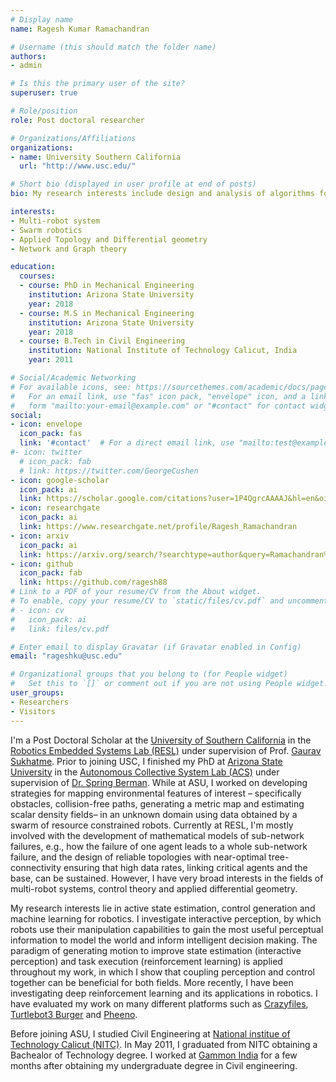 ```yaml
---
# Display name
name: Ragesh Kumar Ramachandran

# Username (this should match the folder name)
authors:
- admin

# Is this the primary user of the site?
superuser: true

# Role/position
role: Post doctoral researcher

# Organizations/Affiliations
organizations:
- name: University Southern California
  url: "http://www.usc.edu/"

# Short bio (displayed in user profile at end of posts)
bio: My research interests include design and analysis of algorithms for solving various problems in Swarm robotic and Multi-robotic systems.

interests:
- Multi-robot system
- Swarm robotics
- Applied Topology and Differential geometry
- Network and Graph theory

education:
  courses:
  - course: PhD in Mechanical Engineering
    institution: Arizona State University
    year: 2018
  - course: M.S in Mechanical Engineering
    institution: Arizona State University
    year: 2018
  - course: B.Tech in Civil Engineering
    institution: National Institute of Technology Calicut, India
    year: 2011

# Social/Academic Networking
# For available icons, see: https://sourcethemes.com/academic/docs/page-builder/#icons
#   For an email link, use "fas" icon pack, "envelope" icon, and a link in the
#   form "mailto:your-email@example.com" or "#contact" for contact widget.
social:
- icon: envelope
  icon_pack: fas
  link: '#contact'  # For a direct email link, use "mailto:test@example.org".
#- icon: twitter
  # icon_pack: fab
  # link: https://twitter.com/GeorgeCushen
- icon: google-scholar
  icon_pack: ai
  link: https://scholar.google.com/citations?user=1P4QgrcAAAAJ&hl=en&oi=ao
- icon: researchgate
  icon_pack: ai
  link: https://www.researchgate.net/profile/Ragesh_Ramachandran
- icon: arxiv
  icon_pack: ai
  link: https://arxiv.org/search/?searchtype=author&query=Ramachandran%2C+R+K
- icon: github
  icon_pack: fab
  link: https://github.com/ragesh88
# Link to a PDF of your resume/CV from the About widget.
# To enable, copy your resume/CV to `static/files/cv.pdf` and uncomment the lines below.
# - icon: cv
#   icon_pack: ai
#   link: files/cv.pdf

# Enter email to display Gravatar (if Gravatar enabled in Config)
email: "rageshku@usc.edu"

# Organizational groups that you belong to (for People widget)
#   Set this to `[]` or comment out if you are not using People widget.
user_groups:
- Researchers
- Visitors
---
```


I'm a Post Doctoral Scholar at the [University of Southern California](http://www.usc.edu/)  in the [Robotics Embedded Systems Lab (RESL)](http://robotics.usc.edu/resl/) under supervision of Prof. [Gaurav Sukhatme](http://www-robotics.usc.edu/~gaurav/). Prior to joining USC, I finished my PhD at [Arizona State University](http://www.asu.edu/) in the [Autonomous Collective System Lab (ACS)](http://faculty.engineering.asu.edu/acs/) under supervision of [Dr. Spring Berman](http://faculty.engineering.asu.edu/acs/springberman). While at ASU, I worked on developing strategies for mapping environmental features of interest – specifically obstacles, collision-free paths, generating a metric map and estimating scalar density fields– in an unknown domain using data obtained by a swarm of resource constrained robots. Currently at RESL, I'm mostly involved with the development of mathematical models of sub-network failures, e.g., how the failure of one agent leads to a whole sub-network failure, and the design of reliable topologies with near-optimal tree-connectivity ensuring that high data rates, linking critical agents and the base, can be sustained. However, I have very broad interests in the fields of multi-robot systems, control theory and applied differential geometry.

My research interests lie in active state estimation, control generation and machine learning for robotics. I investigate interactive perception, by which robots use their manipulation capabilities to gain the most useful perceptual information to model the world and inform intelligent decision making. The paradigm of generating motion to improve state estimation (interactive perception) and task execution (reinforcement learning) is applied throughout my work, in which I show that coupling perception and control together can be beneficial for both fields. More recently, I have been investigating deep reinforcement learning and its applications in robotics. I have evaluated my work on many different platforms such as [Crazyfiles](https://www.bitcraze.io/crazyflie-2/), [Turtlebot3 Burger](http://www.robotis.us/turtlebot-3/) and [Pheeno](https://acslaboratory.github.io/).

Before joining ASU, I studied Civil Engineering at [National institue of Technology Calicut (NITC)](http://www.nitc.ac.in/). In May 2011, I graduated from NITC obtaining a Bachealor of Technology degree. I worked at [Gammon India](http://www.gammonindia.com/home/gammon-india.htm) for a few months after obtaining my undergraduate degree in Civil engineering.
